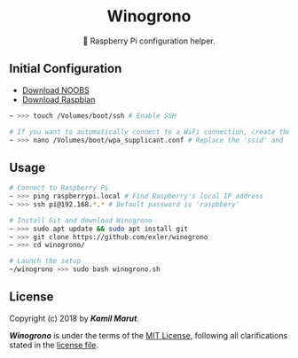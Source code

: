 <h1 align="center">Winogrono</h1>

<p align="center">🍇 Raspberry Pi configuration helper.</p>

## Initial Configuration

* [Download NOOBS](https://www.raspberrypi.org/downloads/noobs/)
* [Download Raspbian](https://www.raspberrypi.org/downloads/raspbian/)

```bash
~ >>> touch /Volumes/boot/ssh # Enable SSH

# If you want to automatically connect to a WiFi connection, create the file below using the example in the repo
~ >>> nano /Volumes/boot/wpa_supplicant.conf # Replace the 'ssid' and 'psk' variables
```

## Usage

```bash
# Connect to Raspberry Pi
~ >>> ping raspberrypi.local # Find Raspberry's local IP address
~ >>> ssh pi@192.168.*.* # Default password is 'raspbbery'

# Install Git and download Winogrono
~ >>> sudo apt update && sudo apt install git
~ >>> git clone https://github.com/exler/winogrono
~ >>> cd winogrono/

# Launch the setup
~/winogrono >>> sudo bash winogrono.sh
```

## License

Copyright (c) 2018 by ***Kamil Marut***.

***Winogrono*** is under the terms of the [MIT License](https://www.tldrlegal.com/l/mit), following all clarifications stated in the [license file](LICENSE).
